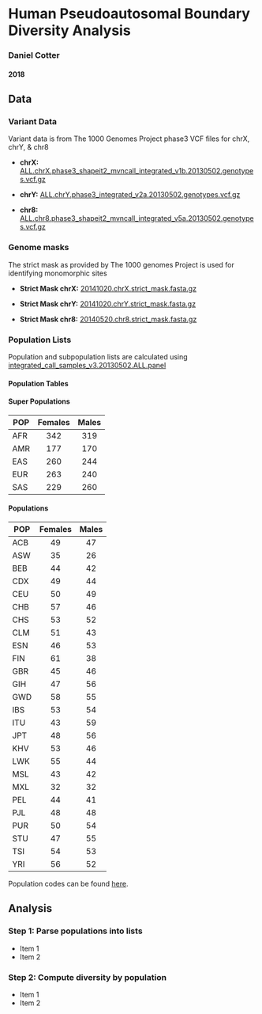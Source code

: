 # Human Pseudoautosomal Boundary Diversity Analysis
### Daniel Cotter
#### 2018

## Data

### Variant Data
Variant data is from The 1000 Genomes Project phase3 VCF files for chrX, chrY, & chr8

- **chrX:** [ALL.chrX.phase3_shapeit2_mvncall_integrated_v1b.20130502.genotypes.vcf.gz](http://ftp.1000genomes.ebi.ac.uk/vol1/ftp/release/20130502/ALL.chrX.phase3_shapeit2_mvncall_integrated_v1b.20130502.genotypes.vcf.gz "chrX")

- **chrY:** [ALL.chrY.phase3_integrated_v2a.20130502.genotypes.vcf.gz](http://ftp.1000genomes.ebi.ac.uk/vol1/ftp/release/20130502/ALL.chrY.phase3_integrated_v2a.20130502.genotypes.vcf.gz "chrY")

- **chr8:** [ALL.chr8.phase3_shapeit2_mvncall_integrated_v5a.20130502.genotypes.vcf.gz](http://ftp.1000genomes.ebi.ac.uk/vol1/ftp/release/20130502/ALL.chr8.phase3_shapeit2_mvncall_integrated_v5a.20130502.genotypes.vcf.gz "chr8")

### Genome masks
The strict mask as provided by The 1000 genomes Project is used for identifying monomorphic sites

- **Strict Mask chrX:** [20141020.chrX.strict_mask.fasta.gz](http://ftp.1000genomes.ebi.ac.uk/vol1/ftp/release/20130502/supporting/accessible_genome_masks/StrictMask/20141020.chrX.strict_mask.fasta.gz "chrX")

- **Strict Mask chrY:** [20141020.chrY.strict_mask.fasta.gz](http://ftp.1000genomes.ebi.ac.uk/vol1/ftp/release/20130502/supporting/accessible_genome_masks/StrictMask/20141020.chrY.strict_mask.fasta.gz "chrY")

- **Strict Mask chr8:** [20140520.chr8.strict_mask.fasta.gz](http://ftp.1000genomes.ebi.ac.uk/vol1/ftp/release/20130502/supporting/accessible_genome_masks/StrictMask/20140520.chr8.strict_mask.fasta.gz "chr8")

### Population Lists
Population and subpopulation lists are calculated using [integrated_call_samples_v3.20130502.ALL.panel](http://ftp.1000genomes.ebi.ac.uk/vol1/ftp/release/20130502/integrated_call_samples_v3.20130502.ALL.panel "Population panel")

#### Population Tables

#### Super Populations

POP | Females | Males
---|:---:|:---:
AFR|342|319
AMR|177|170
EAS|260|244
EUR|263|240
SAS|229|260

#### Populations

POP | Females | Males
---|:---:|:---:
ACB|49|47
ASW|35|26
BEB|44|42
CDX|49|44
CEU|50|49
CHB|57|46
CHS|53|52
CLM|51|43
ESN|46|53
FIN|61|38
GBR|45|46
GIH|47|56
GWD|58|55
IBS|53|54
ITU|43|59
JPT|48|56
KHV|53|46
LWK|55|44
MSL|43|42
MXL|32|32
PEL|44|41
PJL|48|48
PUR|50|54
STU|47|55
TSI|54|53
YRI|56|52

Population codes can be found [here](http://www.internationalgenome.org/faq/which-populations-are-part-your-study/).

## Analysis

### Step 1: Parse populations into lists

- Item 1
- Item 2

### Step 2: Compute diversity by population

- Item 1
- Item 2
